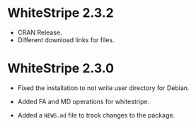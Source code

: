 # WhiteStripe 2.3.2

- CRAN Release.
- Different download links for files.

# WhiteStripe 2.3.0

* Fixed the installation to not write user directory for Debian.

* Added FA and MD operations for whitestripe.

* Added a `NEWS.md` file to track changes to the package.


